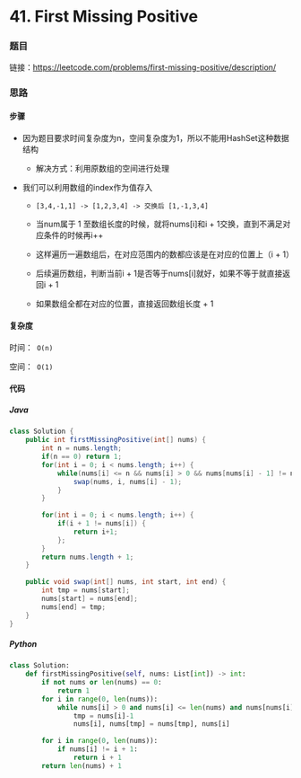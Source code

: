 

# 41. First Missing Positive

### 题目

链接：https://leetcode.com/problems/first-missing-positive/description/



### 思路

#### 步骤

- 因为题目要求时间复杂度为n，空间复杂度为1，所以不能用HashSet这种数据结构

  - 解决方式：利用原数组的空间进行处理

- 我们可以利用数组的index作为值存入

  - ```
    [3,4,-1,1] -> [1,2,3,4] -> 交换后 [1,-1,3,4]
    ```

  - 当num属于 1 至数组长度的时候，就将nums[i]和i + 1交换，直到不满足对应条件的时候再i++

  - 这样遍历一遍数组后，在对应范围内的数都应该是在对应的位置上（i + 1）

  - 后续遍历数组，判断当前i + 1是否等于nums[i]就好，如果不等于就直接返回i + 1

  - 如果数组全都在对应的位置，直接返回数组长度 + 1



#### 复杂度

时间：` O(n)`

空间：` O(1)`



#### 代码

##### Java

```java
class Solution {
    public int firstMissingPositive(int[] nums) {
        int n = nums.length;
        if(n == 0) return 1;
        for(int i = 0; i < nums.length; i++) {
            while(nums[i] <= n && nums[i] > 0 && nums[nums[i] - 1] != nums[i]) {
                swap(nums, i, nums[i] - 1);
            }
        }
        
        for(int i = 0; i < nums.length; i++) {
            if(i + 1 != nums[i]) {
                return i+1;
            };
        }
        return nums.length + 1;
    }
    
    public void swap(int[] nums, int start, int end) {
        int tmp = nums[start];
        nums[start] = nums[end];
        nums[end] = tmp;
    }
}
```



##### Python

```python
class Solution:
    def firstMissingPositive(self, nums: List[int]) -> int:
        if not nums or len(nums) == 0:
            return 1
        for i in range(0, len(nums)):
            while nums[i] > 0 and nums[i] <= len(nums) and nums[nums[i] - 1] != nums[i]:
                tmp = nums[i]-1
                nums[i], nums[tmp] = nums[tmp], nums[i]
        
        for i in range(0, len(nums)):
            if nums[i] != i + 1:
                return i + 1
        return len(nums) + 1
```


